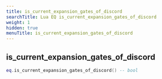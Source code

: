 ```yaml
---
title: is_current_expansion_gates_of_discord
searchTitle: Lua EQ is_current_expansion_gates_of_discord
weight: 1
hidden: true
menuTitle: is_current_expansion_gates_of_discord
---
```

## is_current_expansion_gates_of_discord
```lua
eq.is_current_expansion_gates_of_discord() -- bool
```
